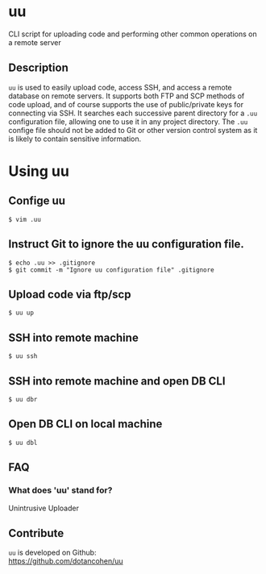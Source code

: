 # uu

CLI script for uploading code and performing other common operations on a remote server



## Description

`uu` is used to easily upload code, access SSH, and access a remote database on remote servers. It supports both FTP and SCP methods of code upload, and of course supports the use of public/private keys for connecting via SSH. It searches each successive parent directory for a `.uu` configuration file, allowing one to use it in any project directory. The `.uu` confige file should not be added to Git or other version control system as it is likely to contain sensitive information.



# Using uu

## Confige uu
```
$ vim .uu
```

## Instruct Git to ignore the uu configuration file.
```
$ echo .uu >> .gitignore
$ git commit -m "Ignore uu configuration file" .gitignore
```

## Upload code via ftp/scp
```
$ uu up
```

## SSH into remote machine
```
$ uu ssh
```

## SSH into remote machine and open DB CLI
```
$ uu dbr
```

## Open DB CLI on local machine
```
$ uu dbl
```



## FAQ

### What does 'uu' stand for?

Unintrusive Uploader



## Contribute

`uu` is developed on Github:  
https://github.com/dotancohen/uu

